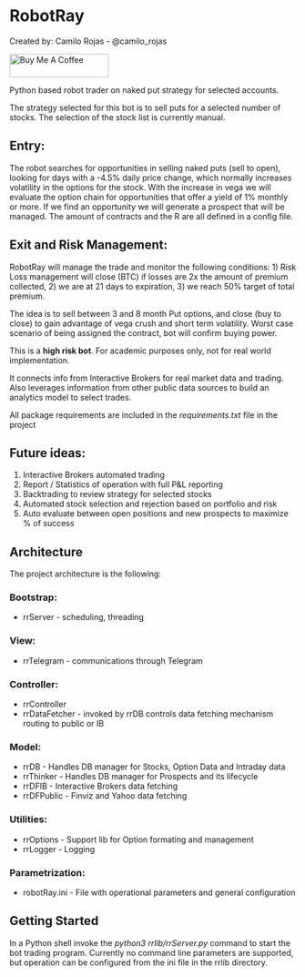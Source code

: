 # RobotRay

Created by: Camilo Rojas - @camilo_rojas

<a href="https://www.buymeacoffee.com/camilorojas" target="_blank"><img src="https://cdn.buymeacoffee.com/buttons/default-orange.png" alt="Buy Me A Coffee" height="41" width="174"></a>

Python based robot trader on naked put strategy for selected accounts.  

The strategy selected for this bot is to sell puts for a selected number of stocks. The selection of the stock list is currently manual.

## Entry:
The robot searches for opportunities in selling naked puts (sell to open), looking for days with a -4.5% daily price change, which normally increases volatility in the options for the stock.  With the increase in vega we will evaluate the option chain for opportunities that offer a yield of 1% monthly or more.  If we find an opportunity we will generate a prospect that will be managed. The amount of contracts and the R are all defined in a config file.

## Exit and Risk Management:
RobotRay will manage the trade and monitor the following conditions: 1) Risk Loss management will close (BTC) if losses are 2x the amount of premium collected, 2) we are at 21 days to expiration, 3) we reach 50% target of total premium.

The idea is to sell between 3 and 8 month Put options, and close (buy to close) to gain advantage of vega crush and short term volatility.  Worst case scenario of being assigned the contract, bot will confirm buying power.

This is a **high risk bot**.  For academic purposes only, not for real world implementation.

It connects info from Interactive Brokers for real market data and trading.  Also leverages information from other public data sources to build an analytics model to select trades.

All package requirements are included in the *requirements.txt* file in the project

## Future ideas:
1. Interactive Brokers automated trading
2. Report / Statistics of operation with full P&L reporting
3. Backtrading to review strategy for selected stocks
4. Automated stock selection and rejection based on portfolio and risk
5. Auto evaluate between open positions and new prospects to maximize % of success

## Architecture
The project architecture is the following:

### Bootstrap:
- rrServer - scheduling, threading

### View:
- rrTelegram - communications through Telegram

### Controller:
- rrController
- rrDataFetcher - invoked by rrDB controls data fetching mechanism routing to public or IB

### Model:
- rrDB - Handles DB manager for Stocks, Option Data and Intraday data
- rrThinker - Handles DB manager for Prospects and its lifecycle
- rrDFIB - Interactive Brokers data fetching
- rrDFPublic - Finviz and Yahoo data fetching

### Utilities:
- rrOptions - Support lib for Option formating and management
- rrLogger - Logging

### Parametrization:
- robotRay.ini - File with operational parameters and general configuration

## Getting Started
In a Python shell invoke the *python3 rrlib/rrServer.py* command to start the bot trading program.
Currently no command line parameters are supported, but operation can be configured from the ini file in the rrlib directory.
